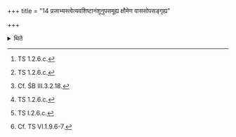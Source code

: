 +++
title = "14 प्रजाभ्यस्त्वेत्यवशिष्टानंशूनुपसमूह्य क्षौमेण वाससोपसङ्गृह्य"

+++

<details><summary>थिते</summary>

14. With prajābhyastvā[^1] having gathered together the remaining (Soma) stalks, having wrapped up (the entire Soma) by means of the linen garment, with prāṇāya tvā...,[^2] having tied up (the linen garment) by means of twice-folded turban,[^3] with vyānāya tvā[^4], having loosened it, with prajāstvamanu prāṇihi...[^5] he looks[^6] (at the Soma through the loosened knot).  


[^1]: TS 1.2.6.c.  

[^2]: TS 1.2.6.c.  

[^3]: Cf. ŚB III.3.2.18.  

[^4]: TS 1.2.6.c.  

[^5]: TS I.2.6.c.  

[^6]: Cf. TS VI.1.9.6-7.
</details>
